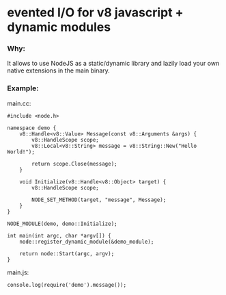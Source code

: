 evented I/O for v8 javascript + dynamic modules
===

### Why:

It allows to use NodeJS as a static/dynamic library and lazily load your own native extensions in the main binary.

### Example:

main.cc:

	#include <node.h>
	
	namespace demo {
		v8::Handle<v8::Value> Message(const v8::Arguments &args) {
			v8::HandleScope scope;
			v8::Local<v8::String> message = v8::String::New("Hello World!");
			
			return scope.Close(message);
		}
		
		void Initialize(v8::Handle<v8::Object> target) {
			v8::HandleScope scope;
			
			NODE_SET_METHOD(target, "message", Message);
		}
	}
	
	NODE_MODULE(demo, demo::Initialize);
	
	int main(int argc, char *argv[]) {
		node::register_dynamic_module(&demo_module);
		
		return node::Start(argc, argv);
	}

main.js:

    console.log(require('demo').message());
